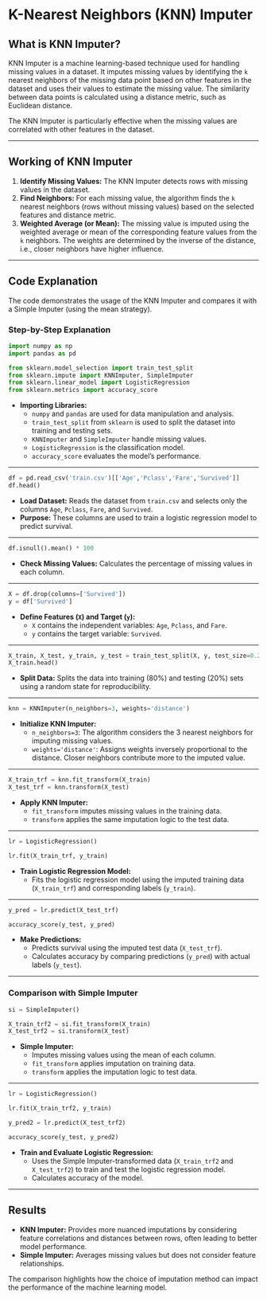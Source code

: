 # K-Nearest Neighbors (KNN) Imputer

## What is KNN Imputer?
KNN Imputer is a machine learning-based technique used for handling missing values in a dataset. It imputes missing values by identifying the `k` nearest neighbors of the missing data point based on other features in the dataset and uses their values to estimate the missing value. The similarity between data points is calculated using a distance metric, such as Euclidean distance.

The KNN Imputer is particularly effective when the missing values are correlated with other features in the dataset.

---

## Working of KNN Imputer
1. **Identify Missing Values:** The KNN Imputer detects rows with missing values in the dataset.
2. **Find Neighbors:** For each missing value, the algorithm finds the `k` nearest neighbors (rows without missing values) based on the selected features and distance metric.
3. **Weighted Average (or Mean):** The missing value is imputed using the weighted average or mean of the corresponding feature values from the `k` neighbors. The weights are determined by the inverse of the distance, i.e., closer neighbors have higher influence.

---

## Code Explanation
The code demonstrates the usage of the KNN Imputer and compares it with a Simple Imputer (using the mean strategy).

### Step-by-Step Explanation

```python
import numpy as np
import pandas as pd

from sklearn.model_selection import train_test_split
from sklearn.impute import KNNImputer, SimpleImputer
from sklearn.linear_model import LogisticRegression
from sklearn.metrics import accuracy_score
```
- **Importing Libraries:**
  - `numpy` and `pandas` are used for data manipulation and analysis.
  - `train_test_split` from `sklearn` is used to split the dataset into training and testing sets.
  - `KNNImputer` and `SimpleImputer` handle missing values.
  - `LogisticRegression` is the classification model.
  - `accuracy_score` evaluates the model’s performance.

---

```python
df = pd.read_csv('train.csv')[['Age','Pclass','Fare','Survived']]
df.head()
```
- **Load Dataset:** Reads the dataset from `train.csv` and selects only the columns `Age`, `Pclass`, `Fare`, and `Survived`.
- **Purpose:** These columns are used to train a logistic regression model to predict survival.

---

```python
df.isnull().mean() * 100
```
- **Check Missing Values:** Calculates the percentage of missing values in each column.

---

```python
X = df.drop(columns=['Survived'])
y = df['Survived']
```
- **Define Features (`X`) and Target (`y`):**
  - `X` contains the independent variables: `Age`, `Pclass`, and `Fare`.
  - `y` contains the target variable: `Survived`.

---

```python
X_train, X_test, y_train, y_test = train_test_split(X, y, test_size=0.2, random_state=2)
X_train.head()
```
- **Split Data:** Splits the data into training (80%) and testing (20%) sets using a random state for reproducibility.

---

```python
knn = KNNImputer(n_neighbors=3, weights='distance')
```
- **Initialize KNN Imputer:**
  - `n_neighbors=3`: The algorithm considers the 3 nearest neighbors for imputing missing values.
  - `weights='distance'`: Assigns weights inversely proportional to the distance. Closer neighbors contribute more to the imputed value.

---

```python
X_train_trf = knn.fit_transform(X_train)
X_test_trf = knn.transform(X_test)
```
- **Apply KNN Imputer:**
  - `fit_transform` imputes missing values in the training data.
  - `transform` applies the same imputation logic to the test data.

---

```python
lr = LogisticRegression()

lr.fit(X_train_trf, y_train)
```
- **Train Logistic Regression Model:**
  - Fits the logistic regression model using the imputed training data (`X_train_trf`) and corresponding labels (`y_train`).

---

```python
y_pred = lr.predict(X_test_trf)

accuracy_score(y_test, y_pred)
```
- **Make Predictions:**
  - Predicts survival using the imputed test data (`X_test_trf`).
  - Calculates accuracy by comparing predictions (`y_pred`) with actual labels (`y_test`).

---

### Comparison with Simple Imputer

```python
si = SimpleImputer()

X_train_trf2 = si.fit_transform(X_train)
X_test_trf2 = si.transform(X_test)
```
- **Simple Imputer:**
  - Imputes missing values using the mean of each column.
  - `fit_transform` applies imputation on training data.
  - `transform` applies the imputation logic to test data.

---

```python
lr = LogisticRegression()

lr.fit(X_train_trf2, y_train)

y_pred2 = lr.predict(X_test_trf2)

accuracy_score(y_test, y_pred2)
```
- **Train and Evaluate Logistic Regression:**
  - Uses the Simple Imputer-transformed data (`X_train_trf2` and `X_test_trf2`) to train and test the logistic regression model.
  - Calculates accuracy of the model.

---

## Results
- **KNN Imputer:** Provides more nuanced imputations by considering feature correlations and distances between rows, often leading to better model performance.
- **Simple Imputer:** Averages missing values but does not consider feature relationships.

The comparison highlights how the choice of imputation method can impact the performance of the machine learning model.

